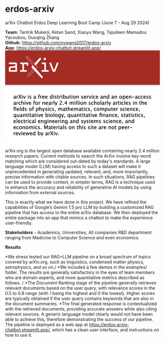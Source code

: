 # erdos-arxiv

arXiv Chatbot
Erdos Deep Learning Boot Camp (June 7 - Aug 29 2024)

**Team:** Tantrik Mukerji, Ketan Sand, Xiaoyu Wang, Tajudeen Mamadou Yacoubou, Guoqing Zhang\
**Github:** https://github.com/xywang2017/erdos-arxiv \
**App:** https://erdos-arxiv-chatbot.streamlit.app/ 
![alt text](Presentation/Images/ArXiv_Image.png "Logo Title Text 1")

arXiv.org is the largest open database available containing nearly 2.4 million research papers. Current methods to search the ArXiv involve key-word matching which are considered out-dated by today's standards. A large language model (LLM) having access to such a dataset will make it unprecedented in generating updated, relevant, and, more importantly, precise information with citable sources. In such situations, RAG pipelines can be used to provide context, in simpler terms, RAG is a technique used to enhance the accuracy and reliability of generative AI models by using information from external sources. 

This is exactly what we have done in this project. We have refined the capabilities of Google’s Gemini 1.5 pro LLM by building a customized RAG pipeline that has access to the entire arXiv database. We then deployed the entire package into an app that mimics a chatbot to make the experience user-friendly.


**Stakeholders** - Academics, Universities, All companies R&D department ranging from Medicine to Computer Science and even economics.


**Results** 

*We stress tested our RAG+LLM pipeline on a broad spectrum of topics covered by arXiv.org, such as linguistics, condensed matter physics, astrophysics, and so on./
*We included a few demos in the examples/ folder. The results are generally satisfactory in the eyes of team members who are domain experts, and more quantitative metrics described as follows. /
*The Document Ranking stage of the pipeline generally retrieves relevant documents based on the user query, with relevance scores in the 0.5 to 0.8 range (with 1 being the highest and 0 the lowest). Higher scores are typically obtained if the user query contains keywords that are also in the document summaries.
*The final generated response is contextualized with the retrieved documents, providing accurate answers while also citing relevant sources. A generic language model clearly would not have been able to achieve this, therefore demonstrating the success of our pipeline. 
The pipeline is deployed as a web app at https://erdos-arxiv-chatbot.streamlit.app/, which has a clean user interface, and instructions on how to use it.  
















